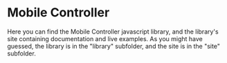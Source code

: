 Mobile Controller
=================

Here you can find the Mobile Controller javascript library, and the library's site containing documentation and live examples.
As you might have guessed, the library is in the "library" subfolder, and the site is in the "site" subfolder.